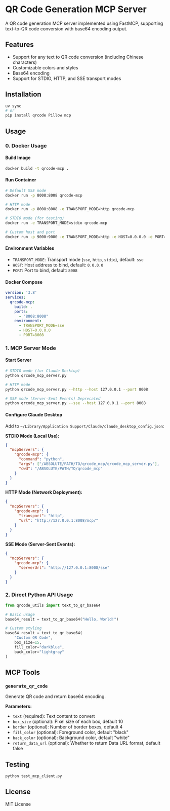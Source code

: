 # QR Code Generation MCP Server

A QR code generation MCP server implemented using FastMCP, supporting text-to-QR code conversion with base64 encoding output.

## Features

- Support for any text to QR code conversion (including Chinese characters)
- Customizable colors and styles
- Base64 encoding
- Support for STDIO, HTTP, and SSE transport modes

## Installation

```bash
uv sync
# or
pip install qrcode Pillow mcp
```

## Usage

### 0. Docker Usage

#### Build Image
```bash
docker build -t qrcode-mcp .
```

#### Run Container
```bash
# Default SSE mode
docker run -p 8008:8008 qrcode-mcp

# HTTP mode
docker run -p 8008:8008 -e TRANSPORT_MODE=http qrcode-mcp

# STDIO mode (for testing)
docker run -e TRANSPORT_MODE=stdio qrcode-mcp

# Custom host and port
docker run -p 9000:9000 -e TRANSPORT_MODE=http -e HOST=0.0.0.0 -e PORT=9000 qrcode-mcp
```

#### Environment Variables
- `TRANSPORT_MODE`: Transport mode (`sse`, `http`, `stdio`), default: `sse`
- `HOST`: Host address to bind, default: `0.0.0.0`
- `PORT`: Port to bind, default: `8008`

#### Docker Compose
```yaml
version: '3.8'
services:
  qrcode-mcp:
    build: .
    ports:
      - "8008:8008"
    environment:
      - TRANSPORT_MODE=sse
      - HOST=0.0.0.0
      - PORT=8008
```

### 1. MCP Server Mode

#### Start Server
```bash
# STDIO mode (for Claude Desktop)
python qrcode_mcp_server.py

# HTTP mode
python qrcode_mcp_server.py --http --host 127.0.0.1 --port 8008

# SSE mode (Server-Sent Events) Deprecated
python qrcode_mcp_server.py --sse --host 127.0.0.1 --port 8008
```

#### Configure Claude Desktop
Add to `~/Library/Application Support/Claude/claude_desktop_config.json`:

**STDIO Mode (Local Use):**
```json
{
  "mcpServers": {
    "qrcode-mcp": {
      "command": "python",
      "args": ["/ABSOLUTE/PATH/TO/qrcode_mcp/qrcode_mcp_server.py"],
      "cwd": "/ABSOLUTE/PATH/TO/qrcode_mcp"
    }
  }
}
```

**HTTP Mode (Network Deployment):**
```json
{
  "mcpServers": {
    "qrcode-mcp": {
      "transport": "http",
      "url": "http://127.0.0.1:8008/mcp/"
    }
  }
}
```

**SSE Mode (Server-Sent Events):**
```json
{
  "mcpServers": {
    "qrcode-mcp": {
      "serverUrl": "http://127.0.0.1:8008/sse"
    }
  }
}
```

### 2. Direct Python API Usage

```python
from qrcode_utils import text_to_qr_base64

# Basic usage
base64_result = text_to_qr_base64("Hello, World!")

# Custom styling
base64_result = text_to_qr_base64(
    "Custom QR Code",
    box_size=15,
    fill_color="darkblue",
    back_color="lightgray"
)
```

## MCP Tools

### `generate_qr_code`
Generate QR code and return base64 encoding.

**Parameters:**
- `text` (required): Text content to convert
- `box_size` (optional): Pixel size of each box, default 10
- `border` (optional): Number of border boxes, default 4
- `fill_color` (optional): Foreground color, default "black"
- `back_color` (optional): Background color, default "white"
- `return_data_url` (optional): Whether to return Data URL format, default false

## Testing

```bash
python test_mcp_client.py
```

## License

MIT License 